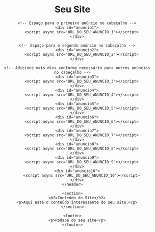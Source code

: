 <!DOCTYPE html>
<html lang="en">
<head>
    <meta charset="UTF-8">
    <meta name="viewport" content="width=device-width, initial-scale=1.0">
    <title>Seu Site com Anúncios no Cabeçalho</title>
</head>
<body>
    <header>
        <h1>Seu Site</h1>

        <!-- Espaço para o primeiro anúncio no cabeçalho -->
        <div id="anuncio1">
            <script async src="URL_DO_SEU_ANUNCIO_1"></script>
        </div>

        <!-- Espaço para o segundo anúncio no cabeçalho -->
        <div id="anuncio2">
            <script async src="URL_DO_SEU_ANUNCIO_2"></script>
        </div>

        <!-- Adicione mais divs conforme necessário para outros anúncios no cabeçalho -->
        <div id="anuncio3">
            <script async src="URL_DO_SEU_ANUNCIO_3"></script>
        </div>
        <div id="anuncio4">
            <script async src="URL_DO_SEU_ANUNCIO_4"></script>
        </div>
        <div id="anuncio5">
            <script async src="URL_DO_SEU_ANUNCIO_5"></script>
        </div>
        <div id="anuncio6">
            <script async src="URL_DO_SEU_ANUNCIO_6"></script>
        </div>
        <div id="anuncio7">
            <script async src="URL_DO_SEU_ANUNCIO_7"></script>
        </div>
        <div id="anuncio8">
            <script async src="URL_DO_SEU_ANUNCIO_8"></script>
        </div>
        <div id="anuncio9">
            <script async src="URL_DO_SEU_ANUNCIO_9"></script>
        </div>
        <div id="anuncio10">
            <script async src="URL_DO_SEU_ANUNCIO_10"></script>
        </div>
    </header>

    <section>
        <h2>Conteúdo do Site</h2>
        <p>Aqui está o conteúdo interessante do seu site.</p>
    </section>

    <footer>
        <p>Rodapé do seu site</p>
    </footer>
</body>
</html>
